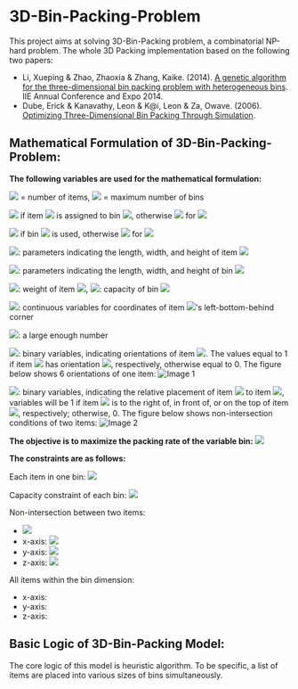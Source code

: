 # 3D-Bin-Packing-Problem
This project aims at solving 3D-Bin-Packing problem, a combinatorial NP-hard problem.
The whole 3D Packing implementation based on the following two papers:
- Li, Xueping & Zhao, Zhaoxia & Zhang, Kaike. (2014). [A genetic algorithm for the three-dimensional bin packing problem with heterogeneous bins](https://github.com/Janet-19/3d-bin-packing-problem/blob/master/Reference/3DBPP_ISERC_Final.revHEAD.pdf). IIE Annual Conference and Expo 2014. 
- Dube, Erick & Kanavathy, Leon & K@i, Leon & Za, Owave. (2006). [Optimizing Three-Dimensional Bin Packing Through Simulation](https://github.com/Janet-19/3d-bin-packing-problem/blob/master/Reference/erick_dube_507-034.pdf). 

Mathematical Formulation of 3D-Bin-Packing-Problem:
---------------------
**The following variables are used for the mathematical formulation:**

<img src="https://render.githubusercontent.com/render/math?math=n"> = number of items, 
<img src="https://render.githubusercontent.com/render/math?math=UB=n"> = maximum number of bins

<img src="https://render.githubusercontent.com/render/math?math=x_{ij} = 1"> if item <img src="https://render.githubusercontent.com/render/math?math=i"> is assigned to bin <img src="https://render.githubusercontent.com/render/math?math=j">, otherwise 
<img src="https://render.githubusercontent.com/render/math?math=x_{ij} = 0"> for 
<img src="https://render.githubusercontent.com/render/math?math=i = 0, ..., n-1, j = 0, ..., UB - 1">

<img src="https://render.githubusercontent.com/render/math?math=y_{j} = 1"> if bin <img src="https://render.githubusercontent.com/render/math?math=j"> is used, otherwise 
<img src="https://render.githubusercontent.com/render/math?math=y_{j} = 0"> for 
<img src="https://render.githubusercontent.com/render/math?math=j = 0, ..., UB - 1">

<img src="https://render.githubusercontent.com/render/math?math=(l_{i}, w_{i}, h_{i})">: parameters indicating the length, width, and height of item 
<img src="https://render.githubusercontent.com/render/math?math=i">

<img src="https://render.githubusercontent.com/render/math?math=(L_{j}, W_{j}, H_{j})">: parameters indicating the length, width, and height of bin 
<img src="https://render.githubusercontent.com/render/math?math=j">

<img src="https://render.githubusercontent.com/render/math?math=c_{i}">: weight of item <img src="https://render.githubusercontent.com/render/math?math=i">, 
<img src="https://render.githubusercontent.com/render/math?math=C_{j}">: capacity of bin <img src="https://render.githubusercontent.com/render/math?math=j">

<img src="https://render.githubusercontent.com/render/math?math=(x_{i}, y_{i}, z_{i})">: continuous variables for coordinates of item 
<img src="https://render.githubusercontent.com/render/math?math=i">'s left-bottom-behind corner

<img src="https://render.githubusercontent.com/render/math?math=M">: a large enough number

<img src="https://render.githubusercontent.com/render/math?math=o_{i1}, o_{i2}, o_{i3}, o_{i4}, o_{i5}, o_{i6}">: binary variables, indicating orientations of item 
<img src="https://render.githubusercontent.com/render/math?math=i">. The values equal to 1 if item <img src="https://render.githubusercontent.com/render/math?math=i"> has orientation <img src="https://render.githubusercontent.com/render/math?math=1, 2, 3, 4, 5, 6">, respectively, otherwise equal to 0. The figure below shows 6 orientations of one item:
![Image 1](https://github.com/Janet-19/3d-bin-packing-problem/blob/master/Reference/6%20ways%20of%20placing.jpg)

<img src="https://render.githubusercontent.com/render/math?math=a_{im}, b_{im}, c_{im}">: binary variables, indicating the relative placement of item 
<img src="https://render.githubusercontent.com/render/math?math=i"> to item <img src="https://render.githubusercontent.com/render/math?math=m">, variables will be 1 if item <img src="https://render.githubusercontent.com/render/math?math=i"> is to the right of, in front of, or on the top of item 
<img src="https://render.githubusercontent.com/render/math?math=m">, respectively; otherwise, 0. The figure below shows non-intersection conditions of two items:
![Image 2](https://github.com/Janet-19/3d-bin-packing-problem/blob/master/Reference/Non-intersection%20conditions.png)

**The objective is to maximize the packing rate of the variable bin:**
<img src="https://render.githubusercontent.com/render/math?math=\max \frac{\sum_{0}^{UB-1}(l_{i} \times w_{i} \times h_{i})x_{ij}}{(L_{j} \times W_{j} \times H_{j})}">

**The constraints are as follows:**

Each item in one bin: <img src="https://render.githubusercontent.com/render/math?math=\sum_{j=0}^{UB-1} x_{ij} = 1">

Capacity constraint of each bin: <img src="https://render.githubusercontent.com/render/math?math=\sum_{i=0}^{UB-1} c_{i} x_{ij} \leq C_{j} y_{j}"> 

Non-intersection between two items: 
- <img src="https://render.githubusercontent.com/render/math?math=a_{im} %2B b_{im} %2B c_{im} = 1">
- x-axis: <img src="https://render.githubusercontent.com/render/math?math=x_{i} %2B w_i(o_{i1} %2B o_{i4}) %2B l_i(o_{i2} %2B o_{i5}) %2B h_i(o_{i3} %2B o_{i6}) \leq x_{m} %2B M(1-a_{im}), i \neq m">
- y-axis: <img src="https://render.githubusercontent.com/render/math?math=y_{i} %2B l_i(o_{i1} %2B o_{i6}) %2B w_i(o_{i2} %2B o_{i3}) %2B h_i(o_{i4} %2B o_{i5}) \leq y_{m} %2B M(1-b_{im}), i \neq m">
- z-axis: <img src="https://render.githubusercontent.com/render/math?math=z_{i} %2B h_i(o_{i1} %2B o_{i2}) %2B l_i(o_{i3} %2B o_{i4}) %2B w_i(o_{i5} %2B o_{i6}) \leq z_{m} %2B M(1-c_{im}), i \neq m">

All items within the bin dimension:
- x-axis:
- y-axis:
- z-axis:

Basic Logic of 3D-Bin-Packing Model:
---------------------
The core logic of this model is heuristic algorithm. To be specific, a list of items are placed into various sizes of bins simultaneously.
